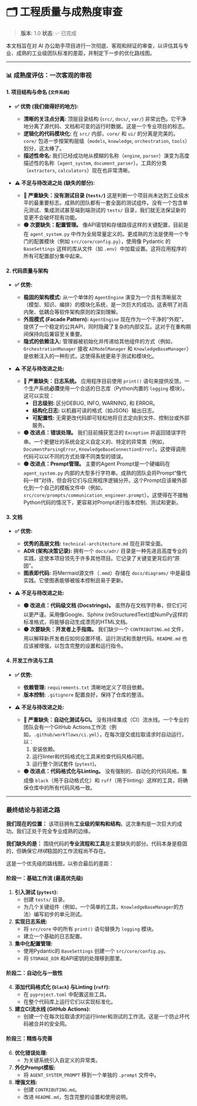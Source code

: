# 🗂️ 工程质量与成熟度审查

> **版本**: 1.0
> **状态**: ✅ 已完成

本文档旨在对 AI 办公助手项目进行一次彻底、客观和辩证的审查，以评估其与专业、成熟的工业级团队标准的差距，并制定下一步的优化路线图。

---

### 📊 **成熟度评估：一次客观的审视**

#### 1. **项目结构与命名 (`文件系统`)**

*   **✅ 优势 (我们做得好的地方):**
    *   **清晰的关注点分离:** 顶层目录结构 (`src/`, `docs/`, `var/`) 非常出色。它干净地分离了源代码、文档和可变的运行时数据。这是一个专业项目的标志。
    *   **逻辑化的代码模块化:** 在 `src/` 内部，`core/` 和 `ui/` 的分离是完美的。`core/` 包进一步按架构层级（`models`, `knowledge`, `orchestration`, `tools`）划分，这太棒了。
    *   **描述性命名:** 我们已经成功地从模糊的名称（`engine`, `parser`）演变为高度描述性的名称（`agent_system`, `document_parser`）。工具的分类（`extractors`, `calculators`）现在也非常清晰。

*   **⚠️ 不足与待改进之处 (缺失的部分):**
    *   **🔴 严重缺失：没有测试目录 (`tests/`)** 这是判断一个项目尚未达到工业级水平的最重要标志。成熟的团队都有一套全面的测试组件。没有一个包含单元测试、集成测试甚至端到端测试的 `tests/` 目录，我们就无法保证新的变更不会破坏现有功能。
    *   **🟡 次要缺失：配置管理。** 像API密钥和存储路径这样的关键配置，目前是在 `agent_system.py` 中作为全局常量定义的。更成熟的方法是使用一个专门的配置模块（例如 `src/core/config.py`），使用像 Pydantic 的 `BaseSettings` 这样的库从文件（如 `.env`）中加载设置。这将应用程序的所有可配置部分集中起来。

#### 2. **代码质量与架构**

*   **✅ 优势:**
    *   **稳固的架构模式:** 从一个单体的 `AgentEngine` 演变为一个具有清晰层次（模型、知识、编排）的模块化系统，是一次巨大的成功。这表明了对高内聚、低耦合等软件架构原则的深刻理解。
    *   **外观模式 (Facade Pattern):** `AgentEngine` 现在作为一个干净的“外观”，提供了一个稳定的公共API，同时隐藏了复杂的内部交互。这对于在重构期间保持向后兼容至关重要。
    *   **隐式的依赖注入:** 管理器被初始化并传递给其他组件的方式（例如，`OrchestrationManager` 接收 `AIModelManager` 和 `KnowledgeBaseManager`）是依赖注入的一种形式，这使得系统更易于测试和模块化。

*   **⚠️ 不足与待改进之处:**
    *   **🔴 严重缺失：日志系统。** 应用程序目前使用 `print()` 语句来提供反馈。一个生产系统**必须**使用一个合适的日志库（Python内置的 `logging` 模块）。这可以实现：
        *   **日志级别:** 区分DEBUG, INFO, WARNING, 和 ERROR。
        *   **结构化日志:** 以机器可读的格式（如JSON）输出日志。
        *   **可配置性:** 无需更改代码即可轻松地将日志定向到文件、控制台或外部服务。
    *   **🟡 改进点：错误处理。** 我们目前捕获宽泛的 `Exception` 并返回错误字符串。一个更健壮的系统会定义自定义的、特定的异常类（例如，`DocumentParsingError`, `KnowledgeBaseConnectionError`）。这使得调用代码可以以不同的方式处理不同类型的错误。
    *   **🟡 改进点：Prompt管理。** 主要的Agent Prompt是一个硬编码在 `agent_system.py` 内部的大型多行字符串。成熟的团队会将Prompt“像代码一样”对待，但会将它们与应用程序逻辑分开。这个Prompt应该被外部化到一个自己的模板文件中（例如，`src/core/prompts/communication_engineer.prompt`）。这使得在不接触Python代码的情况下，更容易对Prompt进行版本控制、测试和更新。

#### 3. **文档**

*   **✅ 优势:**
    *   **优秀的高层文档:** `technical-architecture.md` 现在非常全面。
    *   **ADR (架构决策记录):** 拥有一个 `docs/adr/` 目录是一种先进且高度专业的实践，这使本项目领先于许多其他项目。它记录了关键变更背后的“原因”。
    *   **图表即代码:** 将Mermaid源文件（`.mmd`）存储在 `docs/diagrams/` 中是最佳实践。它使图表能够被版本控制且易于更新。

*   **⚠️ 不足与待改进之处:**
    *   **🟡 改进点：代码级文档 (Docstrings)。** 虽然存在文档字符串，但它们可以更严谨。采用像Google、Sphinx (reStructuredText)或NumPy这样的标准格式，将能够自动生成漂亮的HTML文档。
    *   **🟡 次要缺失：开发者上手指南。** 我们缺少一个 `CONTRIBUTING.md` 文件，用以解释新开发者应如何设置环境、运行测试和贡献代码。`README.md` 也应该被增强，以包含完整的设置和运行指令。

#### 4. **开发工作流与工具**

*   **✅ 优势:**
    *   **依赖管理:** `requirements.txt` 清晰地定义了项目依赖。
    *   **版本控制:** `.gitignore` 配置良好，保持了仓库的整洁。

*   **⚠️ 不足与待改进之处:**
    *   **🔴 严重缺失：自动化测试与CI。** 没有持续集成（CI）流水线。一个专业的团队会有一个GitHub Actions工作流（例如，`.github/workflows/ci.yml`），在每次提交或拉取请求时自动运行，以：
        1.  安装依赖。
        2.  运行linter和代码格式化工具来检查代码风格问题。
        3.  运行整个测试套件 (`pytest`)。
    *   **🟡 改进点：代码格式化与Linting。** 没有强制的、自动化的代码风格。集成像 `black`（用于自动格式化）和 `ruff`（用于linting）这样的工具，将确保仓库中的所有代码风格一致。

---

### **最终结论与前进之路**

**我们现在的位置：** 该项目拥有**工业级的架构和结构**。这次重构是一次巨大的成功。我们正处于完全专业成熟的边缘。

**我们缺失的是：** 围绕代码的**专业流程和工具**是主要缺失的部分。代码本身是稳固的，但确保它*持续*稳固的工作流程尚不存在。

这是一个优先级的路线图，以弥合最后的差距：

#### **阶段一：基础工作流 (最高优先级)**
1.  **引入测试 (`pytest`):**
    *   创建 `tests/` 目录。
    *   为几个关键组件（例如，一个简单的工具，`KnowledgeBaseManager`的方法）编写初步的单元测试。
2.  **实现日志系统:**
    *   将 `src/core` 中的所有 `print()` 语句替换为 `logging` 模块。
    *   建立一个基础的日志配置。
3.  **集中化配置管理:**
    *   使用Pydantic的 `BaseSettings` 创建一个 `src/core/config.py`。
    *   将 `STORAGE_DIR` 和API密钥的处理移到那里。

#### **阶段二：自动化与一致性**
4.  **添加代码格式化 (`black`) 与Linting (`ruff`):**
    *   在 `pyproject.toml` 中配置这些工具。
    *   在整个代码库上运行它们以实现标准化。
5.  **建立CI流水线 (GitHub Actions):**
    *   创建一个在每次拉取请求时运行linter和测试的工作流。这是一个防止坏代码被合并的安全网。

#### **阶段三：精炼与完善**
6.  **优化错误处理:**
    *   为关键系统引入自定义的异常类。
7.  **外化Prompt模板:**
    *   将 `AGENT_SYSTEM_PROMPT` 移到一个单独的 `.prompt` 文件中。
8.  **增强文档:**
    *   创建 `CONTRIBUTING.md`。
    *   改进 `README.md`，包含完整的设置和使用说明。

